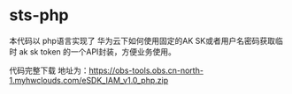 # sts-php

本代码以 php语言实现了 华为云下如何使用固定的AK SK或者用户名密码获取临时 ak sk token 的一个API封装，方便业务使用。

代码完整下载 地址为：https://obs-tools.obs.cn-north-1.myhwclouds.com/eSDK_IAM_v1.0_php.zip



